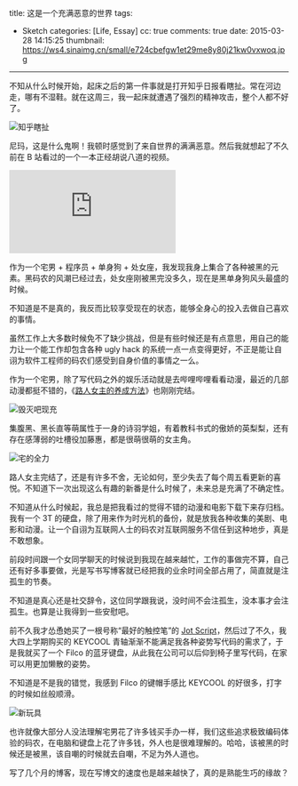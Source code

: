 title: 这是一个充满恶意的世界
tags:
  - Sketch
categories: [Life, Essay]
cc: true
comments: true
date: 2015-03-28 14:15:25
thumbnail: https://ws4.sinaimg.cn/small/e724cbefgw1et29me8y80j21kw0vxwoq.jpg
---

不知从什么时候开始，起床之后的第一件事就是打开知乎日报看瞎扯。常在河边走，哪有不湿鞋。就在这周三，我一起床就遭遇了强烈的精神攻击，整个人都不好了。


![知乎瞎扯](https://ws1.sinaimg.cn/large/e724cbefgw1et29lq1ighj20hs0eqgn0.jpg)

<!-- more --><!-- indicate-the-source -->

尼玛，这是什么鬼啊！我顿时感觉到了来自世界的满满恶意。然后我就想起了不久前在 B 站看过的一个一本正经胡说八道的视频。

<div class="video-container">
    <iframe class="player" src="https://secure.bilibili.com/secure,cid=3089960&amp;aid=1999408" scrolling="no" border="0" frameborder="no" framespacing="0" onload="window.securePlayerFrameLoaded=true"></iframe>
</div>

作为一个宅男 + 程序员 + 单身狗 + 处女座，我发现我身上集合了各种被黑的元素。黑码农的风潮已经过去，处女座刚被黑完没多久，现在是黑单身狗风头最盛的时候。

不知道是不是真的，我反而比较享受现在的状态，能够全身心的投入去做自己喜欢的事情。

虽然工作上大多数时候免不了缺少挑战，但是有些时候还是有点意思，用自己的能力让一个能工作却包含各种 ugly hack 的系统一点一点变得更好，不正是能让自诩为软件工程师的码农们感受到自身价值的事情之一么。

作为一个宅男，除了写代码之外的娱乐活动就是去哔哩哔哩看看动漫，最近的几部动漫都挺不错的，《[路人女主的养成方法][1]》也刚刚完结。

![毁灭吧现充](https://ws4.sinaimg.cn/large/e724cbefgw1et29me8y80j21kw0vxwoq.jpg)

集腹黑、黑长直等萌属性于一身的诗羽学姐，有着教科书式的傲娇的英梨梨，还有存在感薄弱的吐槽役加藤惠，都是很萌很萌的女主角。

![宅的全力](https://ws4.sinaimg.cn/large/e724cbefgw1et29muwurlj21kw0vu0yz.jpg)

路人女主完结了，还是有许多不舍，无论如何，至少失去了每个周五看更新的喜悦。不知道下一次出现这么有趣的新番是什么时候了，未来总是充满了不确定性。

不知道从什么时候起，我总是把我看过的觉得不错的动漫和电影下载下来存归档。我有一个 3T 的硬盘，除了用来作为时光机的备份，就是放我各种收集的美剧、电影和动漫。让一个自诩为互联网人士的码农对互联网服务不信任到这种地步，真是不敢想象。

前段时间跟一个女同学聊天的时候说到我现在越来越忙，工作的事做完不算，自己还有好多事要做，光是写书写博客就已经把我的业余时间全部占用了，简直就是注孤生的节奏。

不知道是真心还是社交辞令，这位同学跟我说，没时间不会注孤生，没本事才会注孤生。也算是让我得到一些安慰吧。

前不久我才怂恿她买了一根号称“最好的触控笔”的 [Jot Script][2]，然后过了不久，我大四上学期购买的 KEYCOOL 青轴渐渐不能满足我各种姿势写代码的需求了，于是我就买了一个 Filco 的蓝牙键盘，从此我在公司可以后仰到椅子里写代码，在家可以用更加懒散的姿势。

不知道是不是我的错觉，我感到 Filco 的键帽手感比 KEYCOOL 的好很多，打字的时候如丝般顺滑。

![新玩具](https://ws3.sinaimg.cn/large/e724cbefgw1et29nazl9nj20hs0no41u.jpg)

也许就像大部分人没法理解宅男花了许多钱买手办一样，我们这些追求极致编码体验的码农，在电脑和键盘上花了许多钱，外人也是很难理解的。哈哈，该被黑的时候还是被黑，该自嘲的时候就去自嘲，不足为外人道也。

写了几个月的博客，现在写博文的速度也是越来越快了，真的是熟能生巧的缘故？

[1]: http://www.bilibili.com/sp/路人女主的养成方法
[2]: http://www.adonit.net/jot/script/

